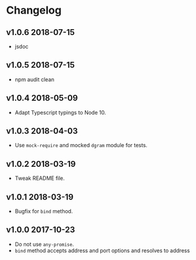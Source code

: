 # Changelog

## v1.0.6 2018-07-15

* jsdoc

## v1.0.5 2018-07-15

* npm audit clean

## v1.0.4 2018-05-09

* Adapt Typescript typings to Node 10.

## v1.0.3 2018-04-03

* Use `mock-require` and mocked `dgram` module for tests.

## v1.0.2 2018-03-19

* Tweak README file.

## v1.0.1 2018-03-19

* Bugfix for `bind` method.

## v1.0.0 2017-10-23

* Do not use `any-promise`.
* `bind` method accepts address and port options and resolves to address info.
* `send` method resolves to number of sent bytes.
* The rest of `dgram` methods have been implemented.
* For Node < 6 `--harmony` flag is required.
* Typescript typings.

## v0.1.2 2017-06-22

* Upgrade: chai@4.0.2, standard@10.0.2, tap@10.5.1, tap-given@0.4.1
* Use snazzy and chai-as-promised for tests.

## v0.1.1 2017-02-19

* Upgraded tap-given

## v0.1.0 2017-02-18

* ES6
* BDD tests
* Relicensed to MIT

## v0.0.2 2016-07-31

* Corrected README and LICENSE

## v0.0.1 2016-07-31

* Initial release
